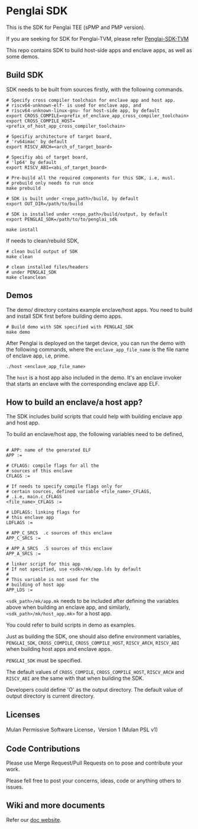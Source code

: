 # Penglai SDK

This is the SDK for Penglai TEE (sPMP and PMP version).

If you are seeking for SDK for Penglai-TVM,
please refer [Penglai-SDK-TVM](https://github.com/Penglai-Enclave/Penglai-sdk-TVM)

This repo contains SDK to build host-side apps and enclave apps, as well as some demos.

## Build SDK

SDK needs to be built from sources firstly, with the following commands.

```
# Specify cross compiler toolchain for enclave app and host app.
# riscv64-unknown-elf- is used for enclave app, and
# riscv64-unknown-linux-gnu- for host-side app, by default
export CROSS_COMPILE=<prefix_of_enclave_app_cross_compiler_toolchain>
export CROSS_COMPILE_HOST=<prefix_of_host_app_cross_compiler_toolchain>

# Specifiy architecture of target board,
# 'rv64imac' by default
export RISCV_ARCH=<arch_of_target_board>

# Specifiy abi of target board,
# 'lp64' by default
export RISCV_ABI=<abi_of_target_board>

# Pre-build all the required components for this SDK, i.e, musl.
# prebuild only needs to run once
make prebuild

# SDK is built under <repo_path>/build, by default
export OUT_DIR=/path/to/build

# SDK is installed under <repo_path>/build/output, by default
export PENGLAI_SDK=/path/to/to/penglai_sdk

make install
```

If needs to clean/rebuild SDK,

```
# clean build output of SDK
make clean

# clean installed files/headers
# under PENGLAI_SDK
make cleanclean

```

## Demos

The demo/ directory contains example enclave/host apps.
You need to build and install SDK first before building demo apps.

```
# Build demo with SDK specified with PENGLAI_SDK
make demo
```

After Penglai is deployed on the target device,
you can run the demo with the following commands,
where the `enclave_app_file_name` is the file name
of enclave app, i.e, prime.

```
./host <enclave_app_file_name>
```

The `host` is a host app also included in the demo.
It's an enclave invoker that starts an enclave with the
corresponding enclave app ELF.

## How to build an enclave/a host app?

The SDK includes build scripts that could
help with building enclave app and host app.

To build an enclave/host app, the following variables
need to be defined,
```

# APP: name of the generated ELF
APP :=

# CFLAGS: compile flags for all the
# sources of this enclave
CFLAGS :=

# If needs to specify compile flags only for
# certain sources, defined variable <file_name>_CFLAGS,
# .i.e, main.c_CFLAGS
<file_name>_CFLAGS :=

# LDFLAGS: linking flags for
# this enclave app
LDFLAGS :=

# APP_C_SRCS  .c sources of this enclave
APP_C_SRCS :=

# APP_A_SRCS  .S sources of this enclave
APP_A_SRCS :=

# linker script for this app
# If not specified, use <sdk>/mk/app.lds by default
#
# This variable is not used for the
# building of host app
APP_LDS :=

```

`<sdk_path>/mk/app.mk` needs to be included
after defining the variables above when building
an enclave app, and similarly,
`<sdk_path>/mk/host_app.mk>` for a host app.

You could refer to build scripts in demo as examples.

Just as building the SDK, one should also define environment variables,
`PENGLAI_SDK`, `CROSS_COMPILE`, `CROSS_COMPILE_HOST`,
`RISCV_ARCH`, `RISCV_ABI` when building host apps and enclave apps.

`PENGLAI_SDK` must be specified.

The default values of `CROSS_COMPILE`, `CROSS_COMPILE_HOST`,
`RISCV_ARCH` and `RISCV_ABI` are the same with that when
building the SDK.

Developers could define 'O' as the output directory.
The default value of output directory is
current directory.

## Licenses

Mulan Permissive Software License，Version 1 (Mulan PSL v1)

## Code Contributions

Please use Merge Request/Pull Requests on to pose and contribute your work.

Please fell free to post your concerns, ideas, code or anything others to issues.

## Wiki and more documents

Refer our [doc website](https://penglai-doc.readthedocs.io/en/latest/).
